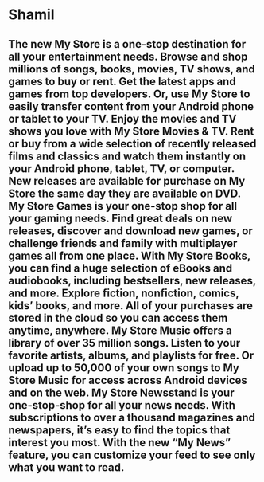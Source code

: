 # Shamil

## The new My Store is a one-stop destination for all your entertainment needs. Browse and shop millions of songs, books, movies, TV shows, and games to buy or rent. Get the latest apps and games from top developers. Or, use My Store to easily transfer content from your Android phone or tablet to your TV. Enjoy the movies and TV shows you love with My Store Movies & TV. Rent or buy from a wide selection of recently released films and classics and watch them instantly on your Android phone, tablet, TV, or computer. New releases are available for purchase on My Store the same day they are available on DVD. My Store Games is your one-stop shop for all your gaming needs. Find great deals on new releases, discover and download new games, or challenge friends and family with multiplayer games all from one place. With My Store Books, you can find a huge selection of eBooks and audiobooks, including bestsellers, new releases, and more. Explore fiction, nonfiction, comics, kids’ books, and more. All of your purchases are stored in the cloud so you can access them anytime, anywhere. My Store Music offers a library of over 35 million songs. Listen to your favorite artists, albums, and playlists for free. Or upload up to 50,000 of your own songs to My Store Music for access across Android devices and on the web. My Store Newsstand is your one-stop-shop for all your news needs. With subscriptions to over a thousand magazines and newspapers, it’s easy to find the topics that interest you most. With the new “My News” feature, you can customize your feed to see only what you want to read.
